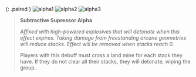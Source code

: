 {: .paired }
![alpha1]
![alpha2]
![alpha3]

> **Subtractive Supressor Alpha**
>
> *Affixed with high-powered explosives that will detonate when this effect
> expires. Taking damage from freestanding arcane geometries will reduce stacks.
> Effect will be removed when stacks reach 0.*
>
> Players with this debuff must cross a land mine for each stack they have.
> If they do not clear all their stacks, they will detonate, wiping the group.

[alpha1]: /aai/lala/debuffs/subtractive-alpha-1.png#debuff
[alpha2]: /aai/lala/debuffs/subtractive-alpha-2.png#debuff
[alpha3]: /aai/lala/debuffs/subtractive-alpha-3.png#debuff
